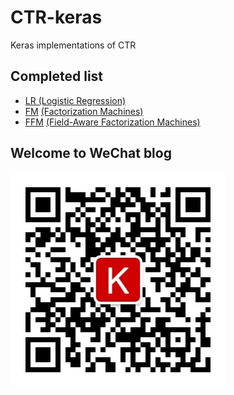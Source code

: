 # CTR-keras
Keras implementations of CTR


## Completed list
- [LR (Logistic Regression)](/CTR/LR.py)
- [FM](/CTR/FM.py) [(Factorization Machines)](https://www.csie.ntu.edu.tw/~b97053/paper/Rendle2010FM.pdf)
- [FFM]((/CTR/FFM.py)) [(Field-Aware Factorization Machines)](https://www.csie.ntu.edu.tw/~cjlin/papers/ffm.pdf)


## Welcome to WeChat blog
![](qrcode_for_gh_213bdb5b4f27_344.jpg)
